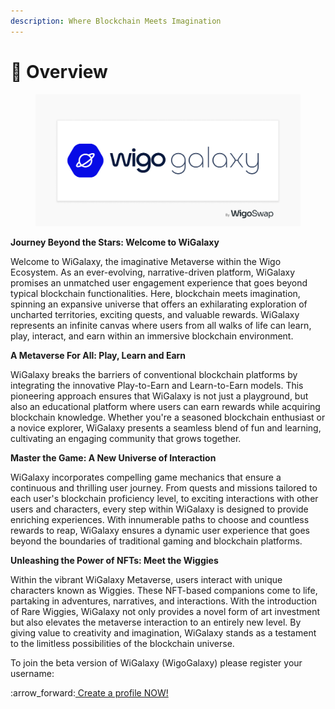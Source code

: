 ```yaml
---
description: Where Blockchain Meets Imagination
---
```


# 🌌 Overview



<figure><img src="../../.gitbook/assets/WigoGalaxy-Banner.jpg" alt=""><figcaption></figcaption></figure>

**Journey Beyond the Stars: Welcome to WiGalaxy**

Welcome to WiGalaxy, the imaginative Metaverse within the Wigo Ecosystem. As an ever-evolving, narrative-driven platform, WiGalaxy promises an unmatched user engagement experience that goes beyond typical blockchain functionalities. Here, blockchain meets imagination, spinning an expansive universe that offers an exhilarating exploration of uncharted territories, exciting quests, and valuable rewards. WiGalaxy represents an infinite canvas where users from all walks of life can learn, play, interact, and earn within an immersive blockchain environment.



**A Metaverse For All: Play, Learn and Earn**

WiGalaxy breaks the barriers of conventional blockchain platforms by integrating the innovative Play-to-Earn and Learn-to-Earn models. This pioneering approach ensures that WiGalaxy is not just a playground, but also an educational platform where users can earn rewards while acquiring blockchain knowledge. Whether you're a seasoned blockchain enthusiast or a novice explorer, WiGalaxy presents a seamless blend of fun and learning, cultivating an engaging community that grows together.



**Master the Game: A New Universe of Interaction**

WiGalaxy incorporates compelling game mechanics that ensure a continuous and thrilling user journey. From quests and missions tailored to each user's blockchain proficiency level, to exciting interactions with other users and characters, every step within WiGalaxy is designed to provide enriching experiences. With innumerable paths to choose and countless rewards to reap, WiGalaxy ensures a dynamic user experience that goes beyond the boundaries of traditional gaming and blockchain platforms.



**Unleashing the Power of NFTs: Meet the Wiggies**

Within the vibrant WiGalaxy Metaverse, users interact with unique characters known as Wiggies. These NFT-based companions come to life, partaking in adventures, narratives, and interactions. With the introduction of Rare Wiggies, WiGalaxy not only provides a novel form of art investment but also elevates the metaverse interaction to an entirely new level. By giving value to creativity and imagination, WiGalaxy stands as a testament to the limitless possibilities of the blockchain universe.

To join the beta version of WiGalaxy (WigoGalaxy) please register your username:

:arrow\_forward:[ Create a profile NOW!](https://wigoswap.io/join)
